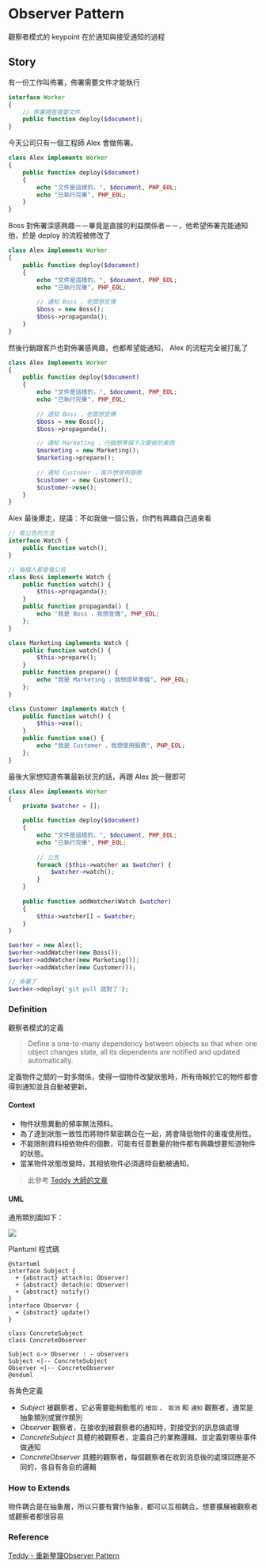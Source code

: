 Observer Pattern
================

觀察者模式的 keypoint 在於通知與接受通知的過程

Story
-----

有一份工作叫佈署，佈署需要文件才能執行

```php
interface Worker
{
    // 佈署總是需要文件
    public function deploy($document);
}
```

今天公司只有一個工程師 Alex 會做佈署。

```php
class Alex implements Worker
{
    public function deploy($document)
    {
        echo "文件是這樣的，", $document, PHP_EOL;
        echo "已執行完畢", PHP_EOL;
    }
}
```

Boss 對佈署深感興趣－－畢竟是直接的利益關係者－－，他希望佈署完能通知他，於是 deploy 的流程被修改了

```php
class Alex implements Worker
{
    public function deploy($document)
    {
        echo "文件是這樣的，", $document, PHP_EOL;
        echo "已執行完畢", PHP_EOL;
        
        // 通知 Boss ，老闆想宣傳
        $boss = new Boss();
        $boss->propaganda();
    }
}
```

然後行銷跟客戶也對佈署感興趣，也都希望能通知， Alex 的流程完全被打亂了

```php
class Alex implements Worker
{
    public function deploy($document)
    {
        echo "文件是這樣的，", $document, PHP_EOL;
        echo "已執行完畢", PHP_EOL;
        
        // 通知 Boss ，老闆想宣傳
        $boss = new Boss();
        $boss->propaganda();

        // 通知 Marketing ，行銷想準備下次要做的東西
        $marketing = new Marketing();
        $marketing->prepare();
        
        // 通知 Customer ，客戶想使用服務
        $customer = new Customer();
        $customer->use();
    }
}
```

Alex 最後爆走，提議：不如我做一個公告，你們有興趣自己過來看

```php
// 看公告的方法
interface Watch {
    public function watch();
}

// 每個人都會看公告
class Boss implements Watch {
    public function watch() {
        $this->propaganda();
    }
    public function propaganda() {
        echo "我是 Boss ，我想宣傳", PHP_EOL;
    };
}

class Marketing implements Watch {
    public function watch() {
        $this->prepare();
    }
    public function prepare() {
        echo "我是 Marketing ，我想提早準備", PHP_EOL;
    };
}

class Customer implements Watch {
    public function watch() {
        $this->use();
    }
    public function use() {
        echo "我是 Customer ，我想使用服務", PHP_EOL;
    };
}
```

最後大家想知道佈署最新狀況的話，再跟 Alex 說一聲即可

```php
class Alex implements Worker
{
    private $watcher = [];

    public function deploy($document)
    {
        echo "文件是這樣的，", $document, PHP_EOL;
        echo "已執行完畢", PHP_EOL;
        
        // 公告
        foreach ($this->watcher as $watcher) {
            $watcher->watch();
        }
    }
    
    public function addWatcher(Watch $watcher)
    {
        $this->watcher[] = $watcher;
    }
}

$worker = new Alex();
$worker->addWatcher(new Boss());
$worker->addWatcher(new Marketing());
$worker->addWatcher(new Customer());

// 佈署了
$worker->deploy('git pull 就對了');
```

### Definition

觀察者模式的定義

> Define a one-to-many dependency between objects so that when one object changes state, all its dependents are notified and updated automatically.

定義物件之間的一對多關係，使得一個物件改變狀態時，所有倚賴於它的物件都會得到通知並且自動被更新。

#### Context

* 物件狀態異動的頻率無法預料。
* 為了達到狀態一致性而將物件緊密耦合在一起，將會降低物件的重複使用性。
* 不能限制資料相依物件的個數，可能有任意數量的物件都有興趣想要知道物件的狀態。
* 當某物件狀態改變時，其相依物件必須適時自動被通知。

> 此參考 [Teddy 大師的文章](http://teddy-chen-tw.blogspot.tw/2013/08/observer-pattern.html)

#### UML

通用類別圖如下：

![](http://plantuml.com/plantuml/png/XOz12i9034NtEKMMBJ8NAEB60xZm19aqnH6PaKmgIEtT1UcCs2vSvkVb_vyGJNGW5ZoF_YfiE07Y3YVosPJOPYGpuakJEZpvBFeGRTT8Bt-Hc2mCpwQ56KBDBFGsTBptPFB1WM-KCnvJP1MJfUTABKu0vO_a3b__3XscPSWLsR-Ss_ZMcvzjKTy0)

Plantuml 程式碼

```plantuml
@startuml
interface Subject {
  + {abstract} attach(o: Observer)
  + {abstract} detach(o: Observer)
  + {abstract} notify()
}
interface Observer {
  + {abstract} update()
}

class ConcreteSubject
class ConcreteObserver

Subject o-> Observer : - observers
Subject <|-- ConcreteSubject
Observer <|-- ConcreteObserver
@enduml
```

各角色定義

* *Subject* 被觀察者，它必需要能夠動態的 `增加` 、 `取消` 和 `通知` 觀察者，通常是抽象類別或實作類別
* *Observer* 觀察者，在接收到被觀察者的通知時，對接受到的訊息做處理
* *ConcreteSubject* 具體的被觀察者，定義自己的業務邏輯，並定義對哪些事件做通知
* *ConcreteObserver* 具體的觀察者，每個觀察者在收到消息後的處理回應是不同的，各自有各自的邏輯

### How to Extends

物件耦合是在抽象層，所以只要有實作抽象，都可以互相耦合。想要擴展被觀察者或觀察者都很容易

### Reference

[Teddy - 重新整理Observer Pattern](http://teddy-chen-tw.blogspot.tw/2013/08/observer-pattern.html)
